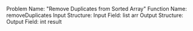 Problem Name: "Remove Duplicates from Sorted Array"
Function Name: removeDuplicates
Input Structure:
Input Field: list<int> arr
Output Structure:
Output Field: int result

